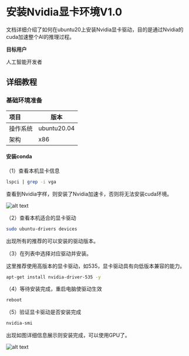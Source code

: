 # 安装Nvidia显卡环境V1.0

文档详细介绍了如何在ubuntu20上安装Nvidia显卡驱动，目的是通过Nvidia的cuda加速整个AI的推理过程。

**目标用户**  

人工智能开发者

## 详细教程

### 基础环境准备

| 项目     | 版本        |
| :------- | ----------- |
| 操作系统 | ubuntu20.04 |
| 架构     | x86         |

#### 安装conda

（1）查看本机显卡信息

```bash
lspci | grep -i vga
```

查看到Nvidia字样，则安装了Nvidia加速卡，否则将无法安装cuda环境。

![alt text](nvidia_image.png)

（2）查看本机适合的显卡驱动

```bash
sudo ubuntu-drivers devices
```

出现所有的推荐的可以安装的驱动版本。

（3）在列表中选择对应驱动并安装。

这里推荐使用高版本的显卡驱动，如535，显卡驱动具有向低版本兼容的能力。

```bash
apt-get install nvidia-driver-535 -y
```

（4）等待安装完成，重启电脑使驱动生效

```bash
reboot
```

（5）验证显卡驱动是否安装完成

```bash
nvidia-smi
```

出现如图详细信息展示则安装完成，可以使用GPU了。

![alt text](nvidia_smi.png)
